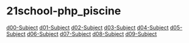 # 21school-php_piscine
<a href="https://github.com/good88fella/21school-php_piscine/blob/master/d00/d00.en.pdf">d00-Subject</a>
<a href="https://github.com/good88fella/21school-php_piscine/blob/master/d01/d01.en.pdf">d01-Subject</a>
<a href="https://github.com/good88fella/21school-php_piscine/blob/master/d02/d02.en.pdf">d02-Subject</a>
<a href="https://github.com/good88fella/21school-php_piscine/blob/master/d03/d03.en.pdf">d03-Subject</a>
<a href="https://github.com/good88fella/21school-php_piscine/blob/master/d04/d04.en.pdf">d04-Subject</a>
<a href="https://github.com/good88fella/21school-php_piscine/blob/master/d05/d05.en.pdf">d05-Subject</a>
<a href="https://github.com/good88fella/21school-php_piscine/blob/master/d06/d06.en.pdf">d06-Subject</a>
<a href="https://github.com/good88fella/21school-php_piscine/blob/master/d07/d07.en.pdf">d07-Subject</a>
<a href="https://github.com/good88fella/21school-php_piscine/blob/master/d08/d08.en.pdf">d08-Subject</a>
<a href="https://github.com/good88fella/21school-php_piscine/blob/master/d09/d09.en.pdf">d09-Subject</a>
